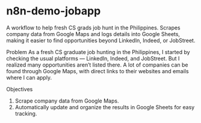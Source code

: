 # n8n-demo-jobapp
A workflow to help fresh CS grads job hunt in the Philippines. Scrapes company data from Google Maps and logs details into Google Sheets, making it easier to find opportunities beyond LinkedIn, Indeed, or JobStreet.

Problem
As a fresh CS graduate job hunting in the Philippines, I started by checking the usual platforms — LinkedIn, Indeed, and JobStreet. But I realized many opportunities aren’t listed there. A lot of companies can be found through Google Maps, with direct links to their websites and emails where I can apply.

Objectives
1. Scrape company data from Google Maps.
2. Automatically update and organize the results in Google Sheets for easy tracking.
